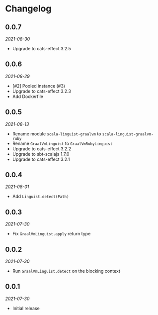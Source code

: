 # Changelog

## 0.0.7

_2021-08-30_

 * Upgrade to cats-effect 3.2.5

## 0.0.6

_2021-08-29_

 * [#2] Pooled instance (#3)
 * Upgrade to cats-effect 3.2.3
 * Add Dockerfile

## 0.0.5

_2021-08-13_

 * Rename module `scala-linguist-graalvm` to `scala-linguist-graalvm-ruby`
 * Rename `GraalVmLinguist` to `GraalVmRubyLinguist`
 * Upgrade to cats-effect 3.2.2
 * Upgrade to sbt-scalajs 1.7.0
 * Upgrade to cats-effect 3.2.1

## 0.0.4

_2021-08-01_

 * Add `Linguist.detect(Path)`

## 0.0.3

_2021-07-30_

 * Fix `GraalVmLinguist.apply` return type

## 0.0.2

_2021-07-30_

 * Run `GraalVmLinguist.detect` on the blocking context

## 0.0.1

_2021-07-30_

 * Initial release